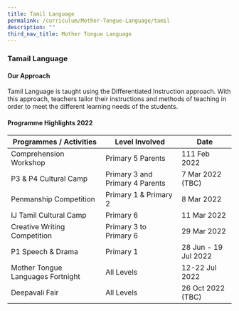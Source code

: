 ```yaml
---
title: Tamil Language
permalink: /curriculum/Mother-Tongue-Language/tamil
description: ""
third_nav_title: Mother Tongue Language
---
```

### Tamail Language

#### Our Approach

Tamil Language is taught using the Differentiated Instruction approach. With this approach, teachers tailor their instructions and methods of teaching in order to meet the different learning needs of the students.

#### Programme Highlights 2022

| Programmes / Activities 	| Level Involved  	| Date  	|
|---	|---	|---	|
| Comprehension Workshop 	| Primary 5 Parents   	| 111 Feb 2022 	|
| P3 & P4 Cultural Camp  	| Primary 3 and Primary 4 Parents   	| 7 Mar 2022 (TBC)  	|
| Penmanship Competition 	| Primary 1 & Primary 2   	| 8 Mar 2022 	|
| IJ Tamil Cultural Camp 	|  Primary 6  	| 11 Mar 2022 	|
| Creative Writing Competition  	|  Primary 3 to Primary 6  	| 29 Mar 2022 	|
| P1 Speech & Drama  	| Primary 1  	| 28 Jun - 19 Jul 2022  	|
| Mother Tongue Languages Fortnight  	| All Levels  	| 12-22 Jul 2022   	|
| Deepavali Fair   	| All Levels   	| 26 Oct 2022 (TBC) 	|
